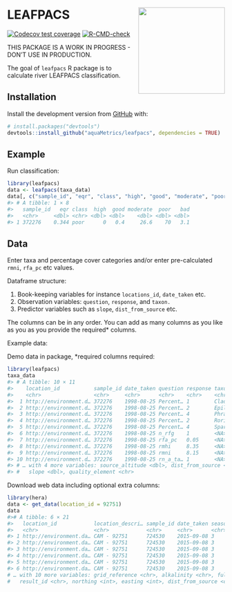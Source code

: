 
<!-- README.md is generated from README.Rmd. Please edit that file -->

# LEAFPACS <img src='https://github.com/aquaMetrics/leafpacs/raw/main/inst/extdat/images/leafpacs_logo.png' align="right" height="200" />

<!-- badges: start -->

[![Codecov test
coverage](https://codecov.io/gh/aquaMetrics/leafpacs/branch/main/graph/badge.svg)](https://app.codecov.io/gh/aquaMetrics/leafpacs?branch=main)
[![R-CMD-check](https://github.com/aquaMetrics/leafpacs/workflows/R-CMD-check/badge.svg)](https://github.com/aquaMetrics/leafpacs/actions)
<!-- badges: end -->

THIS PACKAGE IS A WORK IN PROGRESS - DON’T USE IN PRODUCTION.

The goal of `leafpacs` R package is to calculate river LEAFPACS
classification.

## Installation

Install the development version from [GitHub](https://github.com/) with:

``` r
# install.packages("devtools")
devtools::install_github("aquaMetrics/leafpacs", dependencies = TRUE)
```

## Example

Run classification:

``` r
library(leafpacs)
data <- leafpacs(taxa_data)
data[, c("sample_id", "eqr", "class", "high", "good", "moderate", "poor", "bad")]
#> # A tibble: 1 × 8
#>   sample_id   eqr class  high  good moderate  poor   bad
#>   <chr>     <dbl> <chr> <dbl> <dbl>    <dbl> <dbl> <dbl>
#> 1 372276    0.344 poor      0   0.4     26.6    70   3.1
```

## Data

Enter taxa and percentage cover categories and/or enter pre-calculated
`rmni`, `rfa_pc` etc values.

Dataframe structure:

1.  Book-keeping variables for instance `locations_id`, `date_taken`
    etc.
2.  Observation variables: `question`, `response`, and `taxon.`
3.  Predictor variables such as `slope`, `dist_from_source` etc.

The columns can be in any order. You can add as many columns as you like
as you as you provide the required\* columns.

Example data:

Demo data in package, \*required columns required:

``` r
library(leafpacs)
taxa_data
#> # A tibble: 10 × 11
#>    location_id           sample_id date_taken question response taxon alkalinity
#>    <chr>                 <chr>     <chr>      <chr>    <chr>    <chr>      <dbl>
#>  1 http://environment.d… 372276    1998-08-25 Percent… 1        Clad…       219.
#>  2 http://environment.d… 372276    1998-08-25 Percent… 2        Epil…       219.
#>  3 http://environment.d… 372276    1998-08-25 Percent… 4        Phra…       219.
#>  4 http://environment.d… 372276    1998-08-25 Percent… 2        Rori…       219.
#>  5 http://environment.d… 372276    1998-08-25 Percent… 4        Spar…       219.
#>  6 http://environment.d… 372276    1998-08-25 n_rfg    1        <NA>        219.
#>  7 http://environment.d… 372276    1998-08-25 rfa_pc   0.05     <NA>        219.
#>  8 http://environment.d… 372276    1998-08-25 rmhi     8.35     <NA>        219.
#>  9 http://environment.d… 372276    1998-08-25 rmni     8.15     <NA>        219.
#> 10 http://environment.d… 372276    1998-08-25 rn_a_ta… 1        <NA>        219.
#> # … with 4 more variables: source_altitude <dbl>, dist_from_source <dbl>,
#> #   slope <dbl>, quality_element <chr>
```

Download web data including optional extra columns:

``` r
library(hera)
data <- get_data(location_id = 92751)
data
#># A tibble: 6 × 21
#>   location_id            location_descri… sample_id date_taken season quality_element question response taxon latitude #> longitude
#>   <chr>                  <chr>            <chr>     <chr>      <chr>  <chr>           <chr>    <chr>    <chr>    <dbl>     #> <dbl>
#> 1 http://environment.da… CAM - 92751      724530    2015-09-08 3      River Macrophy… percent… 8        Phra…     52.1   #> -0.0226
#> 2 http://environment.da… CAM - 92751      724530    2015-09-08 3      River Macrophy… percent… 7        Spar…     52.1   #> -0.0226
#> 3 http://environment.da… CAM - 92751      724530    2015-09-08 3      River Macrophy… n_rfg    0        NA        52.1   #> -0.0226
#> 4 http://environment.da… CAM - 92751      724530    2015-09-08 3      River Macrophy… rmhi     8.62     NA        52.1   #> -0.0226
#> 5 http://environment.da… CAM - 92751      724530    2015-09-08 3      River Macrophy… rmni     8        NA        52.1   #> -0.0226
#> 6 http://environment.da… CAM - 92751      724530    2015-09-08 3      River Macrophy… rn_a_ta… 0        NA        52.1   #> -0.0226
# … with 10 more variables: grid_reference <chr>, alkalinity <chr>, full_result_id <chr>, result.result_id <chr>,
#   result_id <chr>, northing <int>, easting <int>, dist_from_source <chr>, source_altitude <chr>, slope <chr>
```
